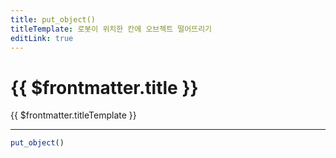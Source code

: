 ```yaml
---
title: put_object()
titleTemplate: 로봇이 위치한 칸에 오브젝트 떨어뜨리기
editLink: true
---
```

<Badge type="info" text="함수" /><Badge type="info" text="오브젝트" />

# {{ $frontmatter.title }}
{{ $frontmatter.titleTemplate }}
***
```javascript
put_object()
```
